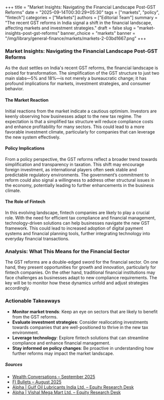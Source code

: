 +++
title = "Market Insights: Navigating the Financial Landscape Post-GST Reforms"
date = "2025-09-14T00:30:29+05:30"
tags = ["markets", "policy", "fintech"]
categories = ["Markets"]
authors = ["Editorial Team"]
summary = "The recent GST reforms in India signal a shift in the financial landscape, affecting markets and investment strategies."
draft = false
slug = "market-insights-post-gst-reforms"
banner_choice = "markets"
banner = "/img/library/general-finance/markets/markets-2-03bd1667.png"
+++

### Market Insights: Navigating the Financial Landscape Post-GST Reforms

As the dust settles on India's recent GST reforms, the financial landscape is poised for transformation. The simplification of the GST structure to just two main slabs—5% and 18%—is not merely a bureaucratic change; it has profound implications for markets, investment strategies, and consumer behavior.

#### The Market Reaction

Initial reactions from the market indicate a cautious optimism. Investors are keenly observing how businesses adapt to the new tax regime. The expectation is that a simplified tax structure will reduce compliance costs and enhance profitability for many sectors. This could lead to a more favorable investment climate, particularly for companies that can leverage the new system effectively.

#### Policy Implications

From a policy perspective, the GST reforms reflect a broader trend towards simplification and transparency in taxation. This shift may encourage foreign investment, as international players often seek stable and predictable regulatory environments. The government’s commitment to reform could also signal a willingness to address other structural issues in the economy, potentially leading to further enhancements in the business climate.

#### The Role of Fintech

In this evolving landscape, fintech companies are likely to play a crucial role. With the need for efficient tax compliance and financial management, technology-driven solutions can help businesses navigate the new GST framework. This could lead to increased adoption of digital payment systems and financial planning tools, further integrating technology into everyday financial transactions.

### Analysis: What This Means for the Financial Sector

The GST reforms are a double-edged sword for the financial sector. On one hand, they present opportunities for growth and innovation, particularly for fintech companies. On the other hand, traditional financial institutions may face challenges as businesses adapt to new compliance requirements. The key will be to monitor how these dynamics unfold and adjust strategies accordingly.

### Actionable Takeaways
- **Monitor market trends**: Keep an eye on sectors that are likely to benefit from the GST reforms.
- **Evaluate investment strategies**: Consider reallocating investments towards companies that are well-positioned to thrive in the new tax environment.
- **Leverage technology**: Explore fintech solutions that can streamline compliance and enhance financial management.
- **Stay informed on policy changes**: Be proactive in understanding how further reforms may impact the market landscape.

##### Sources
- [Wealth Conversations – September 2025](https://fundsindia.com/blog/monthly-market-insight/wealth-conversations-september-2025/32979)
- [FI Bullets – August 2025](https://fundsindia.com/blog/equities/fi-bullets-august-2025/32933)
- [Alpha | Gulf Oil Lubricants India Ltd. – Equity Research Desk](https://fundsindia.com/blog/equities/alpha-gulf-oil-lubricants-india-ltd-equity-research-desk-2/32947)
- [Alpha | Vishal Mega Mart Ltd. – Equity Research Desk](https://fundsindia.com/blog/equities/alpha-vishal-mega-mart-ltd-equity-research-desk/32901)